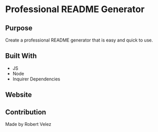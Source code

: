 # Professional README Generator

## Purpose
Create a professional README generator that is easy and quick to use.

## Built With
* JS
* Node
* Inquirer Dependencies

## Website


## Contribution
Made by Robert Velez


